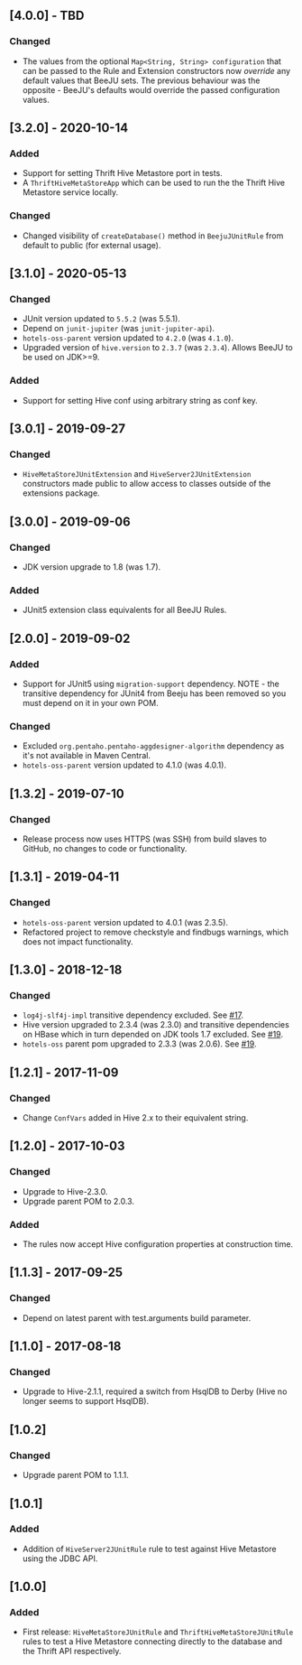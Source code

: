 ## [4.0.0] - TBD
### Changed
- The values from the optional `Map<String, String> configuration` that can be passed to the Rule and Extension constructors now *override* any 
  default values that BeeJU sets. The previous behaviour was the opposite - BeeJU's defaults would override the passed configuration values.

## [3.2.0] - 2020-10-14
### Added
- Support for setting Thrift Hive Metastore port in tests.
- A `ThriftHiveMetaStoreApp` which can be used to run the the Thrift Hive Metastore service locally.

### Changed
- Changed visibility of `createDatabase()` method in `BeejuJUnitRule` from default to public (for external usage). 

## [3.1.0] - 2020-05-13
### Changed
- JUnit version updated to `5.5.2` (was 5.5.1).
- Depend on `junit-jupiter` (was `junit-jupiter-api`).
- `hotels-oss-parent` version updated to `4.2.0` (was `4.1.0`).
- Upgraded version of `hive.version` to `2.3.7` (was `2.3.4`). Allows BeeJU to be used on JDK>=9.

### Added
- Support for setting Hive conf using arbitrary string as conf key.

## [3.0.1] - 2019-09-27
### Changed
- `HiveMetaStoreJUnitExtension` and `HiveServer2JUnitExtension` constructors made public to allow access to classes outside of the extensions package. 

## [3.0.0] - 2019-09-06
### Changed
- JDK version upgrade to 1.8 (was 1.7).

### Added
- JUnit5 extension class equivalents for all BeeJU Rules. 

## [2.0.0] - 2019-09-02
### Added
- Support for JUnit5 using `migration-support` dependency. NOTE - the transitive dependency for JUnit4 from Beeju has been removed so you must depend on it in your own POM.

### Changed
- Excluded `org.pentaho.pentaho-aggdesigner-algorithm` dependency as it's not available in Maven Central.
- `hotels-oss-parent` version updated to 4.1.0 (was 4.0.1). 

## [1.3.2] - 2019-07-10
### Changed
- Release process now uses HTTPS (was SSH) from build slaves to GitHub, no changes to code or functionality.

## [1.3.1] - 2019-04-11
### Changed
- `hotels-oss-parent` version updated to 4.0.1 (was 2.3.5).
- Refactored project to remove checkstyle and findbugs warnings, which does not impact functionality.

## [1.3.0] - 2018-12-18
### Changed
- `log4j-slf4j-impl` transitive dependency excluded. See [#17](https://github.com/HotelsDotCom/beeju/issues/17).
- Hive version upgraded to 2.3.4 (was 2.3.0) and transitive dependencies on HBase which in turn depended on JDK tools 1.7 excluded. See [#19](https://github.com/HotelsDotCom/beeju/issues/19).
- `hotels-oss` parent pom upgraded to 2.3.3 (was 2.0.6). See [#19](https://github.com/HotelsDotCom/beeju/issues/19).

## [1.2.1] - 2017-11-09
### Changed
- Change `ConfVars` added in Hive 2.x to their equivalent string.

## [1.2.0] - 2017-10-03
### Changed
- Upgrade to Hive-2.3.0.
- Upgrade parent POM to 2.0.3.

### Added
- The rules now accept Hive configuration properties at construction time.

## [1.1.3] - 2017-09-25
### Changed
- Depend on latest parent with test.arguments build parameter.

## [1.1.0] - 2017-08-18
### Changed
- Upgrade to Hive-2.1.1, required a switch from HsqlDB to Derby (Hive no longer seems to support HsqlDB).

## [1.0.2]
### Changed
- Upgrade parent POM to 1.1.1.

## [1.0.1]
### Added
- Addition of `HiveServer2JUnitRule` rule to test against Hive Metastore using the JDBC API.

## [1.0.0]
### Added
- First release: `HiveMetaStoreJUnitRule` and `ThriftHiveMetaStoreJUnitRule` rules to test a Hive Metastore connecting directly to the database and the Thrift API respectively.
